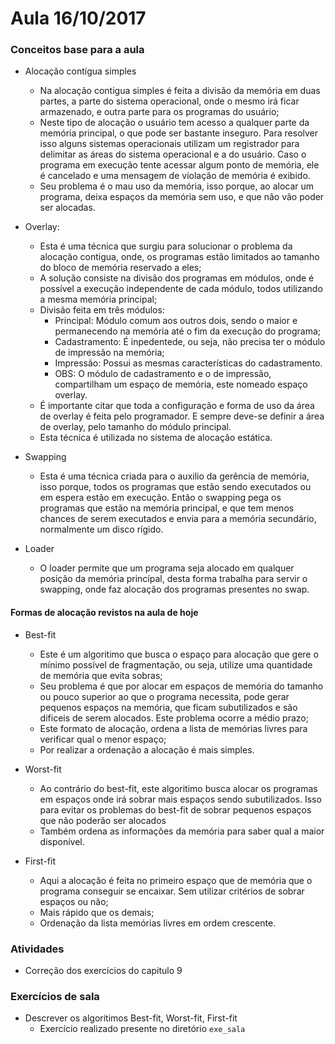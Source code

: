 # Aula 16/10/2017

### Conceitos base para a aula

* Alocação contígua simples
    * Na alocação contigua simples é feita a divisão da memória em duas partes, a parte do sistema operacional, onde o mesmo irá ficar armazenado, e outra parte para os programas do usuário;
    * Neste tipo de alocação o usuário tem acesso a qualquer parte da memória principal, o que pode ser bastante inseguro. Para resolver isso alguns sistemas operacionais utilizam um registrador para delimitar as áreas do sistema operacional e a do usuário. Caso o programa em execução tente acessar algum ponto de memória, ele é cancelado e uma mensagem de violação de memória é exibido.
    * Seu problema é o mau uso da memória, isso porque, ao alocar um programa, deixa espaços da memória sem uso, e que não vão poder ser alocadas.

* Overlay:
    * Esta é uma técnica que surgiu para solucionar o problema da alocação contigua, onde, os programas estão limitados ao tamanho do bloco de memória reservado a eles;
    * A solução consiste na divisão dos programas em módulos, onde é possível a execução independente de cada módulo, todos utilizando a mesma memória principal;
    * Divisão feita em três módulos:
        * Principal: Módulo comum aos outros dois, sendo o maior e permanecendo na memória até o fim da execução do programa;
        * Cadastramento: É inpedentede, ou seja, não precisa ter o módulo de impressão na memória; 
        * Impressão: Possui as mesmas características do cadastramento.
        * OBS: O módulo de cadastramento e o de impressão, compartilham um espaço de memória, este nomeado espaço overlay.
    * É importante citar que toda a configuração e forma de uso da área de overlay é feita pelo programador. E sempre deve-se definir a área de overlay, pelo tamanho do módulo principal.
    * Esta técnica é utilizada no sistema de alocação estática.

* Swapping
    * Esta é uma técnica criada para o auxilio da gerência de memória, isso porque, todos os programas que estão sendo executados ou em espera estão em execução. Então o swapping pega os programas que estão na memória principal, e que tem menos chances de serem executados e envia para a memória secundário, normalmente um disco rígido.

* Loader
    * O loader permite que um programa seja alocado em qualquer posição da memória princípal, desta forma trabalha para servir o swapping, onde faz alocação dos programas presentes no swap.

#### Formas de alocação revistos na aula de hoje

- Best-fit
    -  Este é um algoritimo que busca o espaço para alocação que gere o mínimo possível de fragmentação, ou seja, utilize uma quantidade de memória que evita sobras;
    - Seu problema é que por alocar em espaços de memória do tamanho ou pouco superior ao que o programa necessita, pode gerar pequenos espaços na memória, que ficam subutilizados e são dificeis de serem alocados. Este problema ocorre a médio prazo;
    - Este formato de alocação, ordena a lista de memórias livres para verificar qual o menor espaço;
    - Por realizar a ordenação a alocação é mais simples.

- Worst-fit
    - Ao contrário do best-fit, este algoritimo busca alocar os programas em espaços onde irá sobrar mais espaços sendo subutilizados. Isso para evitar os problemas do best-fit de sobrar pequenos espaços que não poderão ser alocados
    - Também ordena as informações da memória para saber qual a maior disponível.

- First-fit
    -  Aqui a alocação é feita no primeiro espaço que de memória que o programa conseguir se encaixar. Sem utilizar critérios de sobrar espaços ou não;
    - Mais rápido que os demais;
    - Ordenação da lista memórias livres em ordem crescente.

### Atividades

- Correção dos exercícios do capitulo 9


### Exercícios de sala

* Descrever os algoritimos Best-fit, Worst-fit, First-fit
    * Exercício realizado presente no diretório <code>exe_sala</code>